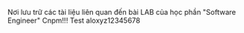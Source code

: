 Nơi lưu trữ các tài liệu liên quan đến bài LAB của học phần "Software Engineer"
Cnpm!!!
Test
aloxyz12345678